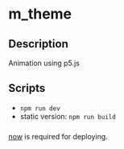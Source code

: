 # m_theme

## Description
Animation using p5.js

## Scripts
- `npm run dev`
- static version: `npm run build`

###
[now](https://zeit.co/) is required for deploying.